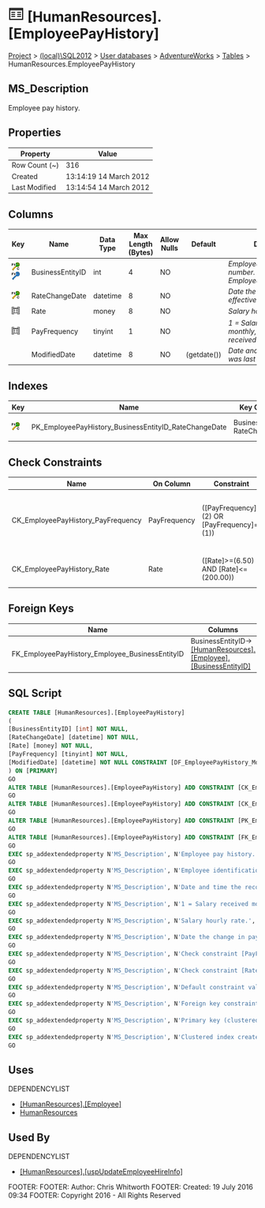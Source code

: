 
# ![Tables](../../../../Images/Table32.png) [HumanResources].[EmployeePayHistory]

[Project](../../../../index.md) > [(local)\\SQL2012](../../../index.md) > [User databases](../../index.md) > [AdventureWorks](../index.md) > [Tables](Tables_.md) > HumanResources.EmployeePayHistory

## <a name="#description"></a>MS_Description
Employee pay history.
## <a name="#properties"></a>Properties

| Property | Value |
|---|---|
| Row Count (~) | 316 |
| Created | 13:14:19 14 March 2012 |
| Last Modified | 13:14:54 14 March 2012 |


## <a name="#columns"></a>Columns

| Key | Name | Data Type | Max Length (Bytes) | Allow Nulls | Default | Description |
|---|---|---|---|---|---|---|
| [![Cluster Primary Key PK_EmployeePayHistory_BusinessEntityID_RateChangeDate: BusinessEntityID\\RateChangeDate](../../../../Images/pkcluster.png)](#indexes)[![Foreign Keys FK_EmployeePayHistory_Employee_BusinessEntityID: [HumanResources].[Employee].BusinessEntityID](../../../../Images/fk.png)](#foreignkeys) | BusinessEntityID | int | 4 | NO |  | _Employee identification number. Foreign key to Employee.BusinessEntityID._ |
| [![Cluster Primary Key PK_EmployeePayHistory_BusinessEntityID_RateChangeDate: BusinessEntityID\\RateChangeDate](../../../../Images/pkcluster.png)](#indexes) | RateChangeDate | datetime | 8 | NO |  | _Date the change in pay is effective_ |
| [![Check Constraints CK_EmployeePayHistory_Rate : ([Rate]>=(6.50) AND [Rate]<=(200.00))](../../../../Images/c-constraint.png)](#checkconstraints) | Rate | money | 8 | NO |  | _Salary hourly rate._ |
| [![Check Constraints CK_EmployeePayHistory_PayFrequency : ([PayFrequency]=(2) OR [PayFrequency]=(1))](../../../../Images/c-constraint.png)](#checkconstraints) | PayFrequency | tinyint | 1 | NO |  | _1 = Salary received monthly, 2 = Salary received biweekly_ |
|  | ModifiedDate | datetime | 8 | NO | (getdate()) | _Date and time the record was last updated._ |


## <a name="#indexes"></a>Indexes

| Key | Name | Key Columns | Unique | Description |
|---|---|---|---|---|
| [![Cluster Primary Key PK_EmployeePayHistory_BusinessEntityID_RateChangeDate: BusinessEntityID\\RateChangeDate](../../../../Images/pkcluster.png)](#indexes) | PK_EmployeePayHistory_BusinessEntityID_RateChangeDate | BusinessEntityID, RateChangeDate | YES | _Primary key (clustered) constraint_ |


## <a name="#checkconstraints"></a>Check Constraints

| Name | On Column | Constraint | Description |
|---|---|---|---|
| CK_EmployeePayHistory_PayFrequency | PayFrequency | ([PayFrequency]=(2) OR [PayFrequency]=(1)) | _Check constraint [PayFrequency]=(3) OR [PayFrequency]=(2) OR [PayFrequency]=(1)_ |
| CK_EmployeePayHistory_Rate | Rate | ([Rate]>=(6.50) AND [Rate]<=(200.00)) | _Check constraint [Rate] >= (6.50) AND [Rate] <= (200.00)_ |


## <a name="#foreignkeys"></a>Foreign Keys

| Name | Columns | Description |
|---|---|---|
| FK_EmployeePayHistory_Employee_BusinessEntityID | BusinessEntityID->[[HumanResources].[Employee].[BusinessEntityID]](Employee.md) | _Foreign key constraint referencing Employee.EmployeeID._ |


## <a name="#sqlscript"></a>SQL Script
```sql
CREATE TABLE [HumanResources].[EmployeePayHistory]
(
[BusinessEntityID] [int] NOT NULL,
[RateChangeDate] [datetime] NOT NULL,
[Rate] [money] NOT NULL,
[PayFrequency] [tinyint] NOT NULL,
[ModifiedDate] [datetime] NOT NULL CONSTRAINT [DF_EmployeePayHistory_ModifiedDate] DEFAULT (getdate())
) ON [PRIMARY]
GO
ALTER TABLE [HumanResources].[EmployeePayHistory] ADD CONSTRAINT [CK_EmployeePayHistory_PayFrequency] CHECK (([PayFrequency]=(2) OR [PayFrequency]=(1)))
GO
ALTER TABLE [HumanResources].[EmployeePayHistory] ADD CONSTRAINT [CK_EmployeePayHistory_Rate] CHECK (([Rate]>=(6.50) AND [Rate]<=(200.00)))
GO
ALTER TABLE [HumanResources].[EmployeePayHistory] ADD CONSTRAINT [PK_EmployeePayHistory_BusinessEntityID_RateChangeDate] PRIMARY KEY CLUSTERED  ([BusinessEntityID], [RateChangeDate]) ON [PRIMARY]
GO
ALTER TABLE [HumanResources].[EmployeePayHistory] ADD CONSTRAINT [FK_EmployeePayHistory_Employee_BusinessEntityID] FOREIGN KEY ([BusinessEntityID]) REFERENCES [HumanResources].[Employee] ([BusinessEntityID])
GO
EXEC sp_addextendedproperty N'MS_Description', N'Employee pay history.', 'SCHEMA', N'HumanResources', 'TABLE', N'EmployeePayHistory', NULL, NULL
GO
EXEC sp_addextendedproperty N'MS_Description', N'Employee identification number. Foreign key to Employee.BusinessEntityID.', 'SCHEMA', N'HumanResources', 'TABLE', N'EmployeePayHistory', 'COLUMN', N'BusinessEntityID'
GO
EXEC sp_addextendedproperty N'MS_Description', N'Date and time the record was last updated.', 'SCHEMA', N'HumanResources', 'TABLE', N'EmployeePayHistory', 'COLUMN', N'ModifiedDate'
GO
EXEC sp_addextendedproperty N'MS_Description', N'1 = Salary received monthly, 2 = Salary received biweekly', 'SCHEMA', N'HumanResources', 'TABLE', N'EmployeePayHistory', 'COLUMN', N'PayFrequency'
GO
EXEC sp_addextendedproperty N'MS_Description', N'Salary hourly rate.', 'SCHEMA', N'HumanResources', 'TABLE', N'EmployeePayHistory', 'COLUMN', N'Rate'
GO
EXEC sp_addextendedproperty N'MS_Description', N'Date the change in pay is effective', 'SCHEMA', N'HumanResources', 'TABLE', N'EmployeePayHistory', 'COLUMN', N'RateChangeDate'
GO
EXEC sp_addextendedproperty N'MS_Description', N'Check constraint [PayFrequency]=(3) OR [PayFrequency]=(2) OR [PayFrequency]=(1)', 'SCHEMA', N'HumanResources', 'TABLE', N'EmployeePayHistory', 'CONSTRAINT', N'CK_EmployeePayHistory_PayFrequency'
GO
EXEC sp_addextendedproperty N'MS_Description', N'Check constraint [Rate] >= (6.50) AND [Rate] <= (200.00)', 'SCHEMA', N'HumanResources', 'TABLE', N'EmployeePayHistory', 'CONSTRAINT', N'CK_EmployeePayHistory_Rate'
GO
EXEC sp_addextendedproperty N'MS_Description', N'Default constraint value of GETDATE()', 'SCHEMA', N'HumanResources', 'TABLE', N'EmployeePayHistory', 'CONSTRAINT', N'DF_EmployeePayHistory_ModifiedDate'
GO
EXEC sp_addextendedproperty N'MS_Description', N'Foreign key constraint referencing Employee.EmployeeID.', 'SCHEMA', N'HumanResources', 'TABLE', N'EmployeePayHistory', 'CONSTRAINT', N'FK_EmployeePayHistory_Employee_BusinessEntityID'
GO
EXEC sp_addextendedproperty N'MS_Description', N'Primary key (clustered) constraint', 'SCHEMA', N'HumanResources', 'TABLE', N'EmployeePayHistory', 'CONSTRAINT', N'PK_EmployeePayHistory_BusinessEntityID_RateChangeDate'
GO
EXEC sp_addextendedproperty N'MS_Description', N'Clustered index created by a primary key constraint.', 'SCHEMA', N'HumanResources', 'TABLE', N'EmployeePayHistory', 'INDEX', N'PK_EmployeePayHistory_BusinessEntityID_RateChangeDate'
GO

```

## <a name="#uses"></a>Uses
DEPENDENCYLIST
* [[HumanResources].[Employee]](Employee.md)
* [HumanResources](../Security/Schemas/HumanResources.md)


## <a name="#usedby"></a>Used By
DEPENDENCYLIST
* [[HumanResources].[uspUpdateEmployeeHireInfo]](../Programmability/Stored_Procedures/uspUpdateEmployeeHireInfo.md)

FOOTER: FOOTER: Author:  Chris Whitworth
FOOTER: Created: 19 July 2016 09:34
FOOTER: Copyright 2016 - All Rights Reserved

